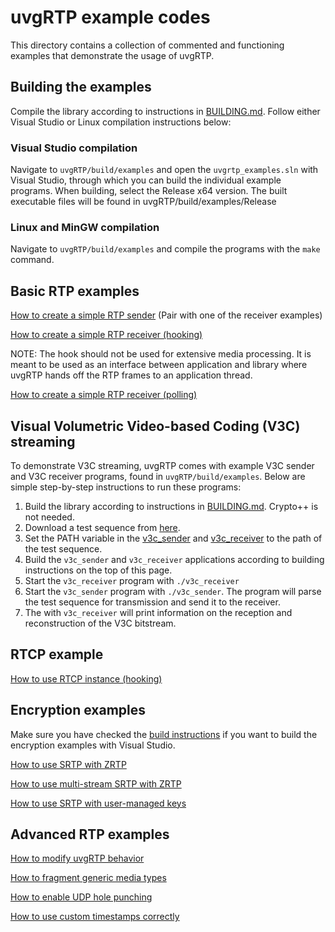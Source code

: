 # uvgRTP example codes

This directory contains a collection of commented and functioning examples that demonstrate the usage of uvgRTP.

## Building the examples

Compile the library according to instructions in [BUILDING.md](../BUILDING.md).
Follow either Visual Studio or Linux compilation instructions below:

### Visual Studio compilation

Navigate to `uvgRTP/build/examples` and open the `uvgrtp_examples.sln` with Visual Studio, through which you can build the individual example programs. When building, select the Release x64 version.
The built executable files will be found in uvgRTP/build/examples/Release

### Linux and MinGW compilation

Navigate to `uvgRTP/build/examples` and compile the programs with the `make` command.

## Basic RTP examples

[How to create a simple RTP sender](sending.cc) (Pair with one of the receiver examples)

[How to create a simple RTP receiver (hooking)](receiving_hook.cc)

NOTE: The hook should not be used for extensive media processing. It is meant to be used as an interface between application and library where uvgRTP hands off the RTP frames to an application thread.

[How to create a simple RTP receiver (polling)](receiving_poll.cc)

## Visual Volumetric Video-based Coding (V3C) streaming

To demonstrate V3C streaming, uvgRTP comes with example V3C sender and V3C receiver programs, found in `uvgRTP/build/examples`. Below are simple step-by-step instructions to run these programs:

1. Build the library according to instructions in [BUILDING.md](../BUILDING.md). Crypto++ is not needed.
3. Download a test sequence from [here](https://ultravideo.fi/uvgRTP_example_sequence_longdress.vpcc).
4. Set the PATH variable in the [v3c_sender](v3c_sender.cc#L20) and [v3c_receiver](v3c_receiver.cc#L49) to the path of the test sequence.
5. Build the `v3c_sender` and `v3c_receiver` applications according to building instructions on the top of this page.
6. Start the `v3c_receiver` program with `./v3c_receiver`
7. Start the `v3c_sender` program with `./v3c_sender`. The program will parse the test sequence for transmission and send it to the receiver.
8. The with `v3c_receiver` will print information on the reception and reconstruction of the V3C bitstream.

## RTCP example

[How to use RTCP instance (hooking)](rtcp_hook.cc)

## Encryption examples

Make sure you have checked the [build instructions](../BUILDING.md#linking-uvgrtp-and-crypto-to-an-application) if you want to build the encryption examples with Visual Studio.

[How to use SRTP with ZRTP](srtp_zrtp.cc)

[How to use multi-stream SRTP with ZRTP](zrtp_multistream.cc)

[How to use SRTP with user-managed keys](srtp_user.cc)

## Advanced RTP examples

[How to modify uvgRTP behavior](configuration.cc)

[How to fragment generic media types](sending_generic.cc)

[How to enable UDP hole punching](binding.cc)

[How to use custom timestamps correctly](custom_timestamps.cc)